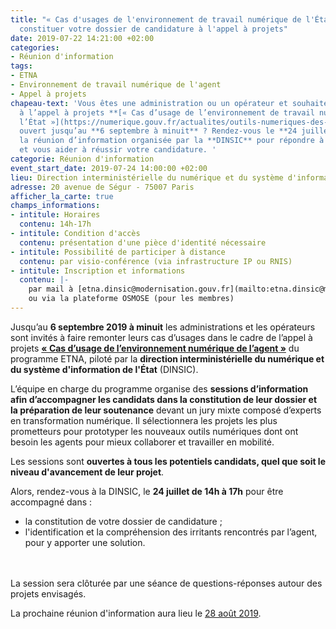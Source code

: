 ```yaml
---
title: "« Cas d'usages de l'environnement de travail numérique de l'État » : comment
  constituer votre dossier de candidature à l'appel à projets"
date: 2019-07-22 14:21:00 +02:00
categories:
- Réunion d'information
tags:
- ETNA
- Environnement de travail numérique de l'agent
- Appel à projets
chapeau-text: 'Vous êtes une administration ou un opérateur et souhaitez participer
  à l’appel à projets **[« Cas d’usage de l’environnement de travail numérique de
  l’État »](https://numerique.gouv.fr/actualites/outils-numeriques-des-agents-la-2e-edition-de-lappel-a-projet-cas-dusage-de-lenvironnement-numerique-de-lagent-est-lancee/)**
  ouvert jusqu’au **6 septembre à minuit** ? Rendez-vous le **24 juillet 2019** à
  la réunion d’information organisée par la **DINSIC** pour répondre à vos questions
  et vous aider à réussir votre candidature. '
categorie: Réunion d'information
event_start_date: 2019-07-24 14:00:00 +02:00
lieu: Direction interministérielle du numérique et du système d'information de l'État
adresse: 20 avenue de Ségur - 75007 Paris
afficher_la_carte: true
champs_informations:
- intitule: Horaires
  contenu: 14h-17h
- intitule: Condition d'accès
  contenu: présentation d'une pièce d'identité nécessaire
- intitule: Possibilité de participer à distance
  contenu: par visio-conférence (via infrastructure IP ou RNIS)
- intitule: Inscription et informations
  contenu: |-
    par mail à [etna.dinsic@modernisation.gouv.fr](mailto:etna.dinsic@modernisation.gouv.fr)<br>
    ou via la plateforme OSMOSE (pour les membres)
---
```


Jusqu’au **6 septembre 2019 à minuit** les administrations et les opérateurs sont invités à faire remonter leurs cas d’usages dans le cadre de l’appel à projets **[« Cas d’usage de l’environnement numérique de l’agent »](https://numerique.gouv.fr/actualites/outils-numeriques-des-agents-la-2e-edition-de-lappel-a-projet-cas-dusage-de-lenvironnement-numerique-de-lagent-est-lancee/)** du programme ETNA, piloté par la **direction interministérielle du numérique et du système d'information de l'État** (DINSIC). 

L’équipe en charge du programme organise des **sessions d’information afin d’accompagner les candidats dans la constitution de leur dossier et la préparation de leur soutenance** devant un jury mixte composé d’experts en transformation numérique. Il sélectionnera les projets les plus prometteurs pour prototyper les nouveaux outils numériques dont ont besoin les agents pour mieux collaborer et travailler en mobilité. 

Les sessions sont **ouvertes à tous les potentiels candidats, quel que soit le niveau d'avancement de leur projet**. <br>

Alors, rendez-vous à la DINSIC, le **24 juillet de 14h à 17h** pour être accompagné dans : 
* la constitution de votre dossier de candidature ;
* l'identification et la compréhension des irritants rencontrés par l’agent, pour y apporter une solution. 
<br>
<br>
La session sera clôturée par une séance de questions-réponses autour des projets envisagés. 

La prochaine réunion d'information aura lieu le [28 août 2019](https://preprod.numerique.gouv.fr/agenda/preparez-vous-a-presenter-votre-projet-devant-le-jury-de-lappel-a-projets-cas-dusages-de-lenvironnement-numerique-de-travail-de-lagent/). 
